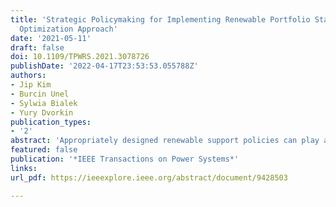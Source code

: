 ```yaml
---
title: 'Strategic Policymaking for Implementing Renewable Portfolio Standards: A Tri-level
  Optimization Approach'
date: '2021-05-11'
draft: false
doi: 10.1109/TPWRS.2021.3078726
publishDate: '2022-04-17T23:53:53.055788Z'
authors:
- Jip Kim
- Burcin Unel
- Sylwia Bialek
- Yury Dvorkin
publication_types:
- '2'
abstract: 'Appropriately designed renewable support policies can play a leading role in promoting renewable expansions and contribute to low emission goals. Meanwhile, ill-designed policies may distort electricity markets, put power utilities and generation companies on an unlevel playing field and, in turn, cause inefficiencies. This paper proposes a framework to optimize policymaking for renewable energy sources, while incorporating conflicting interests and objectives of different stakeholders. We formulate a tri-level optimization problem where each level represents a different entity: a state regulator, a power utility and a wholesale electricity market. To solve this tri-level problem, we exploit optimality conditions and develop a modification of the Column-and-Cut Generation (C&CG) algorithm that generates cuts for bilinear terms. The case study based on the ISO New England 8-zone test system reveals different policy trade-offs that policymakers face under different decarbonization goals and implementation scenarios.'
featured: false
publication: '*IEEE Transactions on Power Systems*'
links:
url_pdf: https://ieeexplore.ieee.org/abstract/document/9428503

---
```


